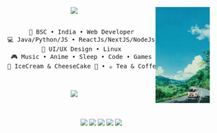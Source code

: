 <div align="center">
<img src="peakpx.jpg" width="25%" align="right" />
<img src="https://readme-typing-svg.demolab.com?font=Inconsolata&weight=500&size=50&duration=2000&pause=300&color=CEA0FF&center=true&vCenter=true&multiline=true&repeat=false&random=false&width=1300&height=140&lines=Hello+hello;I'm+Prithvi%2C+a+tech+goblin,+I+use+Arch+btw+%E2%9C%A9" width="70%" />
<br><br>
<pre>
    💼 BSC • India • Web Developer
    💻 Java/Python/JS • ReactJs/NextJS/NodeJs 
    📖 UI/UX Design • Linux
    🎮 Music • Anime • Sleep • Code • Games
    🐾 IceCream & CheeseCake 🐰 • ☕ Tea & Coffee 🐤🐥
</pre>
<br><br>
<img src="https://raw.githubusercontent.com/innng/innng/master/assets/kyubey.gif" height="40" />
<br><br><br>
    
[![](https://img.shields.io/badge/Linkedin-0a66c2)](https://www.linkedin.com/in/prithviyewale/)
[![](https://img.shields.io/badge/Twitter-6364ff)](https://twitter.com/PrithviYewale)
[![](https://img.shields.io/badge/Instagram-ff66ab)](https://www.instagram.com/prithvi_yewale/)
[![](https://img.shields.io/badge/Dev-FFFF00)](https://dev.to/cosmicwanderer7)
[![](https://img.shields.io/badge/Portfolio-46D56C)](https://webprithviyewale.tech/)

</div>
